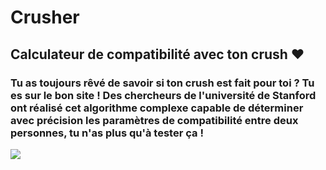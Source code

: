 <h1>Crusher</h1>
<h2>Calculateur de compatibilité avec ton crush ❤️ </h2>
<h3>Tu as toujours rêvé de savoir si ton crush est fait pour toi ? Tu es sur le bon site ! Des chercheurs de l'université de Stanford 
        ont réalisé cet algorithme complexe capable de déterminer avec précision les paramètres de compatibilité entre deux personnes, 
        tu n'as plus qu'à tester ça !</h3>

<img src = "https://i.imgur.com/rO0zfWk.png" />
